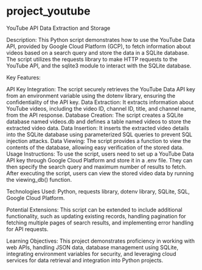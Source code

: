 # project_youtube

YouTube API Data Extraction and Storage

Description: This Python script demonstrates how to use the YouTube Data API, provided by Google Cloud Platform (GCP), to fetch information about videos based on a search query and store the data in a SQLite database. The script utilizes the requests library to make HTTP requests to the YouTube API, and the sqlite3 module to interact with the SQLite database.

Key Features:

API Key Integration: The script securely retrieves the YouTube Data API key from an environment variable using the dotenv library, ensuring the confidentiality of the API key.
Data Extraction: It extracts information about YouTube videos, including the video ID, channel ID, title, and channel name, from the API response.
Database Creation: The script creates a SQLite database named videos.db and defines a table named videos to store the extracted video data.
Data Insertion: It inserts the extracted video details into the SQLite database using parameterized SQL queries to prevent SQL injection attacks.
Data Viewing: The script provides a function to view the contents of the database, allowing easy verification of the stored data.
Usage Instructions: To use the script, users need to set up a YouTube Data API key through Google Cloud Platform and store it in a .env file. They can then specify the search query and maximum number of results to fetch. After executing the script, users can view the stored video data by running the viewing_db() function.

Technologies Used: Python, requests library, dotenv library, SQLite, SQL, Google Cloud Platform.

Potential Extensions: This script can be extended to include additional functionality, such as updating existing records, handling pagination for fetching multiple pages of search results, and implementing error handling for API requests.

Learning Objectives: This project demonstrates proficiency in working with web APIs, handling JSON data, database management using SQLite, integrating environment variables for security, and leveraging cloud services for data retrieval and integration into Python projects.
